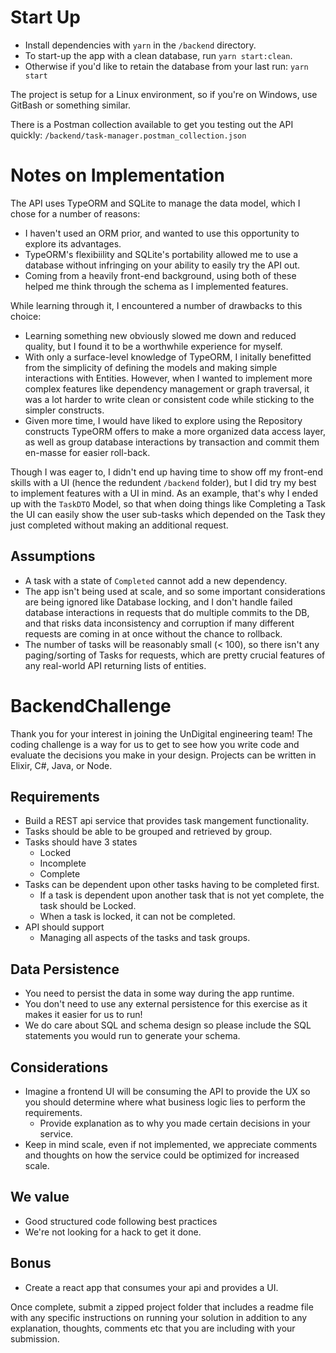 # Start Up
* Install dependencies with `yarn` in the `/backend` directory. 
* To start-up the app with a clean database, run `yarn start:clean`.
* Otherwise if you'd like to retain the database from your last run: `yarn start`

The project is setup for a Linux environment, so if you're on Windows, use GitBash or something similar.

There is a Postman collection available to get you testing out the API quickly: 
`/backend/task-manager.postman_collection.json`

# Notes on Implementation
The API uses TypeORM and SQLite to manage the data model, which I chose for a number of reasons:
* I haven't used an ORM prior, and wanted to use this opportunity to explore its advantages.
* TypeORM's flexibiility and SQLite's portability allowed me to use a database without infringing on your ability to easily try the API out.
* Coming from a heavily front-end background, using both of these helped me think through the schema as I implemented features.

While learning through it, I encountered a number of drawbacks to this choice:
* Learning something new obviously slowed me down and reduced quality, but I found it to be a worthwhile experience for myself.
* With only a surface-level knowledge of TypeORM, I initally benefitted from the simplicity of defining the models and making simple interactions with Entities. However, when I wanted to implement more complex features like dependency management or graph traversal, it was a lot harder to write clean or consistent code while sticking to the simpler constructs.
* Given more time, I would have liked to explore using the Repository constructs TypeORM offers to make a more organized data access layer, as well as group database interactions by transaction and commit them en-masse for easier roll-back.

Though I was eager to, I didn't end up having time to show off my front-end skills with a UI (hence the redundent `/backend` folder), but I did try my best to implement features with a UI in mind. As an example, that's why I ended up with the `TaskDTO` Model, so that when doing things like Completing a Task the UI can easily show the user sub-tasks which depended on the Task they just completed without making an additional request.

## Assumptions
* A task with a state of `Completed` cannot add a new dependency.
* The app isn't being used at scale, and so some important considerations are being ignored like Database locking, and I don't handle failed database interactions in requests that do multiple commits to the DB, and that risks data inconsistency and corruption if many different requests are coming in at once without the chance to rollback.
* The number of tasks will be reasonably small (< 100), so there isn't any paging/sorting of Tasks for requests, which are pretty crucial features of any real-world API returning lists of entities.

# BackendChallenge

Thank you for your interest in joining the UnDigital engineering team!  The coding challenge is a way for us to get to see how you write code and evaluate the decisions you make in your design.  Projects can be written in Elixir, C#, Java, or Node.

## Requirements
* Build a REST api service that provides task mangement functionality.
* Tasks should be able to be grouped and retrieved by group.
* Tasks should have 3 states
  * Locked
  * Incomplete
  * Complete
* Tasks can be dependent upon other tasks having to be completed first.
  * If a task is dependent upon another task that is not yet complete, the task should be Locked.
  * When a task is locked, it can not be completed.
* API should support
  * Managing all aspects of the tasks and task groups.


## Data Persistence
* You need to persist the data in some way during the app runtime.
* You don't need to use any external persistence for this exercise as it makes it easier for us to run!
* We do care about SQL and schema design so please include the SQL statements you would run to generate your schema.


## Considerations
* Imagine a frontend UI will be consuming the API to provide the UX so you should determine where what business logic lies to perform the requirements.
  * Provide explanation as to why you made certain decisions in your service.
* Keep in mind scale, even if not implemented, we appreciate comments and thoughts on how the service could be optimized for increased scale.


## We value
* Good structured code following best practices
* We're not looking for a hack to get it done.

## Bonus
* Create a react app that consumes your api and provides a UI.

Once complete, submit a zipped project folder that includes a readme file with any specific instructions on running your solution in addition to any explanation, thoughts, comments etc that you are including with your submission.



